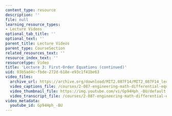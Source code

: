 ```yaml
---
content_type: resource
description: ''
file: null
learning_resource_types:
- Lecture Videos
optional_tab_title: ''
optional_text: ''
parent_title: Lecture Videos
parent_type: CourseSection
related_resources_text: ''
resource_index_text: ''
resourcetype: Video
title: 'Lecture 3: First-Order Equations (continued)'
uid: 03b5ad4c-fbde-272d-618e-e93c1f41be63
video_files:
  archive_url: https://archive.org/download/MIT2.087F14/MIT2_087F14_lec03_300k.mp4
  video_captions_file: /courses/2-087-engineering-math-differential-equations-and-linear-algebra-fall-2014/96915742311e5ad5a6295d31a862e343_Gp94Hph_-BU.vtt
  video_thumbnail_file: https://img.youtube.com/vi/Gp94Hph_-BU/default.jpg
  video_transcript_file: /courses/2-087-engineering-math-differential-equations-and-linear-algebra-fall-2014/38e5237453f46db98ffa6d48d9b99853_Gp94Hph_-BU.pdf
video_metadata:
  youtube_id: Gp94Hph_-BU
---
```

